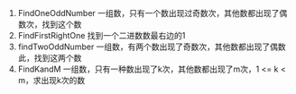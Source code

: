 1. FindOneOddNumber 
   一组数，只有一个数出现过奇数次，其他数都出现了偶数次，找到这个数
2. FindFirstRightOne
   找到一个二进数数最右边的1
3. findTwoOddNumber
   一组数，有两个数出现了奇数次，其他数都出现了偶数此，找到这两个数
4. FindKandM
   一组数，只有一种数出现了k次，其他数都出现了m次，1 <= k < m，求出现k次的数

